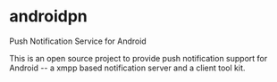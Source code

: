 # androidpn
Push Notification Service for Android

This is an open source project to provide push notification support for Android
-- a xmpp based notification server and a client tool kit.
